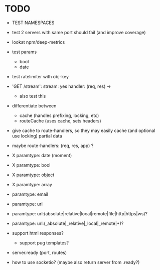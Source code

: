 
# TODO

- TEST NAMESPACES
- test 2 servers with same port should fail (and improve coverage)
- lookat npm/deep-metrics
- test params
  - bool
  - date
- test ratelimiter with obj-key

- 'GET /stream':
    stream: yes
    handler: (req, res) ->
  - also test this

- differentiate between
  - cache (handles prefixing, locking, etc)
  - routeCache (uses cache, sets headers)
- give cache to route-handlers, so they may easily cache (and optional use locking) partial data

- maybe route-handlers: (req, res, app) ?

- X paramtype: date (moment)
- X paramtype: bool
- X paramtype: object
- X paramtype: array
- paramtype: email
- paramtype: url
- paramtype: url:(absolute|relative|local|remote|file|http|https|ws)?
- paramtype: url:(_absolute|_relative|_local|_remote|*)?

- support html responses?
  - support pug templates?

- server.ready (port, routes)

- how to use socketio? (maybe also return server from .ready?)



